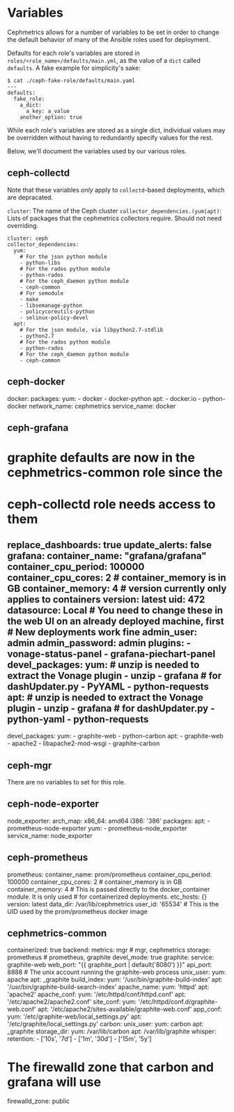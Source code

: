 # Variables
Cephmetrics allows for a number of variables to be set in order to change the default behavior of many of the Ansible roles used for deployment.

Defaults for each role's variables are stored in
`roles/<role_name>/defaults/main.yml`, as the value of a `dict` called
`defaults`. A fake example for simplicity's sake:

    $ cat ./ceph-fake-role/defaults/main.yaml
    ---
    defaults:
      fake_role:
        a_dict:
          a_key: a_value
        another_option: true

While each role's variables are stored as a single dict, individual values may be overridden without having to redundantly specify values for the rest.

Below, we'll document the variables used by our various roles.

## ceph-collectd
Note that these variables *only* apply to `collectd`-based deployments, which
are depracated.

`cluster`: The name of the Ceph cluster
`collector_dependencies.(yum|apt)`: Lists of packages that the cephmetrics
collectors require. Should not need overriding.

    cluster: ceph
    collector_dependencies:
      yum:
        # For the json python module
        - python-libs
        # For the rados python module
        - python-rados
        # For the ceph_daemon python module
        - ceph-common
        # For semodule
        - make
        - libsemanage-python
        - policycoreutils-python
        - selinux-policy-devel
      apt:
        # For the json module, via libpython2.7-stdlib
        - python2.7
        # For the rados python module
        - python-rados
        # For the ceph_daemon python module
        - ceph-common


## ceph-docker
  docker:
    packages:
      yum:
        - docker
        - docker-python
      apt:
        - docker.io
        - python-docker
    network_name: cephmetrics
    service_name: docker

## ceph-grafana
  # graphite defaults are now in the cephmetrics-common role since the
  # ceph-collectd role needs access to them
  replace_dashboards: true
  update_alerts: false
  grafana:
    container_name: "grafana/grafana"
    container_cpu_period: 100000
    container_cpu_cores: 2
    # container_memory is in GB
    container_memory: 4
    # version currently only applies to containers
    version: latest
    uid: 472
    datasource: Local
    # You need to change these in the web UI on an already deployed machine, first
    # New deployments work fine
    admin_user: admin
    admin_password: admin
    plugins:
      - vonage-status-panel
      - grafana-piechart-panel
devel_packages:
  yum:
    # unzip is needed to extract the Vonage plugin
    - unzip
    - grafana
    # for dashUpdater.py
    - PyYAML
    - python-requests
  apt:
    # unzip is needed to extract the Vonage plugin
    - unzip
    - grafana
    # for dashUpdater.py
    - python-yaml
    - python-requests
---
devel_packages:
  yum:
    - graphite-web
    - python-carbon
  apt:
    - graphite-web
    - apache2
    - libapache2-mod-wsgi
    - graphite-carbon

## ceph-mgr
There are no variables to set for this role.

## ceph-node-exporter
  node_exporter:
    arch_map:
      x86_64: amd64
      i386: '386'
    packages:
      apt:
        - prometheus-node-exporter
      yum:
        - prometheus-node_exporter
  service_name: node_exporter

## ceph-prometheus
  prometheus:
    container_name: prom/prometheus
    container_cpu_period: 100000
    container_cpu_cores: 2
    # container_memory is in GB
    container_memory: 4
    # This is passed directly to the docker_container module. It is only used
    # for containerized deployments.
    etc_hosts: {}
    version: latest
    data_dir: /var/lib/cephmetrics
    user_id: '65534'  # This is the UID used by the prom/prometheus docker image

## cephmetrics-common
  containerized: true
  backend:
    metrics: mgr  # mgr, cephmetrics
    storage: prometheus  # prometheus, graphite
  devel_mode: true
  graphite:
    service: graphite-web
    web_port: "{{ graphite_port | default('8080') }}"
    api_port: 8888
    # The unix account running the graphite-web process
    unix_user:
      yum: apache
      apt: _graphite
    build_index:
      yum: '/usr/bin/graphite-build-index'
      apt: '/usr/bin/graphite-build-search-index'
    apache_name:
      yum: 'httpd'
      apt: 'apache2'
    apache_conf:
      yum: '/etc/httpd/conf/httpd.conf'
      apt: '/etc/apache2/apache2.conf'
    site_conf:
      yum: '/etc/httpd/conf.d/graphite-web.conf'
      apt: '/etc/apache2/sites-available/graphite-web.conf'
    app_conf:
      yum: '/etc/graphite-web/local_settings.py'
      apt: '/etc/graphite/local_settings.py'
  carbon:
    unix_user:
      yum: carbon
      apt: _graphite
    storage_dir:
      yum: /var/lib/carbon
      apt: /var/lib/graphite
  whisper:
    retention:
      - ['10s', '7d']
      - ['1m', '30d']
      - ['15m', '5y']
  # The firewalld zone that carbon and grafana will use
  firewalld_zone: public
